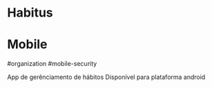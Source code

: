 # Habitus
# Mobile 
#organization
#mobile-security



App de gerênciamento de hábitos
Disponível para plataforma android

